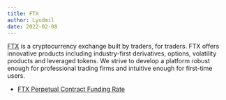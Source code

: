 ```yaml
---
title: FTX
author: Lyudmil 
date: 2022-02-08
---
```


[FTX](https://ftx.com/) is a cryptocurrency exchange built by traders, for traders. FTX offers innovative products including industry-first derivatives, options, volatility products and leveraged tokens. We strive to develop a platform robust enough for professional trading firms and intuitive enough for first-time users.

- [FTX Perpetual Contract Funding Rate](/metrics/ftx/ftx-perpetual-funding-rate)

